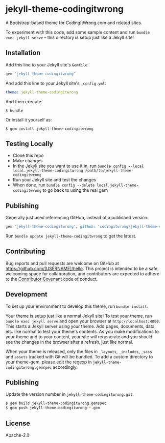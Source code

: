 # jekyll-theme-codingitwrong

A Bootstrap-based theme for CodingItWrong.com and related sites.

To experiment with this code, add some sample content and run `bundle exec jekyll serve` – this directory is setup just like a Jekyll site!

## Installation

Add this line to your Jekyll site's `Gemfile`:

```ruby
gem "jekyll-theme-codingitwrong"
```

And add this line to your Jekyll site's `_config.yml`:

```yaml
theme: jekyll-theme-codingitwrong
```

And then execute:

    $ bundle

Or install it yourself as:

    $ gem install jekyll-theme-codingitwrong

## Testing Locally

- Clone this repo
- Make changes
- In the Jekyll site you want to use it in, run `bundle config --local local.jekyll-theme-codingitwrong /path/to/jekyll-theme-codingitwrong`
- Run your Jekyll site and test the changes
- When done, run `bundle config --delete local.jekyll-theme-codingitwrong` to go back to using the real gem

## Publishing

Generally just used referencing GitHub, instead of a published version.

```ruby
gem 'jekyll-theme-codingitwrong', github: 'codingitwrong/jekyll-theme-codingitwrong', branch: 'main'
```

Run `bundle update jekyll-theme-codingitwrong` to get the latest.

## Contributing

Bug reports and pull requests are welcome on GitHub at https://github.com/[USERNAME]/hello. This project is intended to be a safe, welcoming space for collaboration, and contributors are expected to adhere to the [Contributor Covenant](http://contributor-covenant.org) code of conduct.

## Development

To set up your environment to develop this theme, run `bundle install`.

Your theme is setup just like a normal Jekyll site! To test your theme, run `bundle exec jekyll serve` and open your browser at `http://localhost:4000`. This starts a Jekyll server using your theme. Add pages, documents, data, etc. like normal to test your theme's contents. As you make modifications to your theme and to your content, your site will regenerate and you should see the changes in the browser after a refresh, just like normal.

When your theme is released, only the files in `_layouts`, `_includes`, `_sass` and `assets` tracked with Git will be bundled.
To add a custom directory to your theme-gem, please edit the regexp in `jekyll-theme-codingitwrong.gemspec` accordingly.

## Publishing

Update the version number in `jekyll-theme-codingitwrong.git`.

```sh
$ gem build jekyll-theme-codingitwrong.gemspec
$ gem push jekyll-theme-codingitwrong-*.gem
```

## License

Apache-2.0
